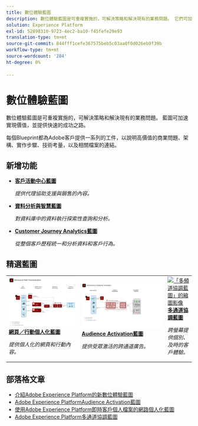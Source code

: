 ```yaml
---
title: 數位體驗藍圖
description: 數位體驗藍圖是可重複實施的，可解決策略和解決現有的業務問題。 它們可加速實現價值，並提供快速的成功途徑。
solution: Experience Platform
exl-id: 52898310-9723-4ec2-ba10-f45fefe29e93
translation-type: tm+mt
source-git-commit: 844fff1cefe367575beb5c03aa0f0d026eb9f39b
workflow-type: tm+mt
source-wordcount: '284'
ht-degree: 0%

---
```


# 數位體驗藍圖

數位體驗藍圖是可重複實施的，可解決策略和解決現有的業務問題。 藍圖可加速實現價值，並提供快速的成功之路。

每個Blueprint都為Adobe客戶提供一系列的工件，以說明高價值的商業問題、架構、實作步驟、技術考量，以及相關檔案的連結。

## 新增功能

* **[客戶活動中心藍圖](/help/blueprints/audience-activation/customer-activity.md)**

   *提供代理協助支援與銷售的內容。*
* **[資料分析與智慧藍圖](/help/blueprints/data-insights/overview.md)**

   *對資料庫中的資料執行探索性查詢和分析。*
* **[Customer Journey Analytics藍圖](/help/blueprints/customer-journey-analytics/overview.md)**

   *從整個客戶歷程統一和分析資料和客戶行為&#x200B;。*

## 精選藍圖

<table style="table-layout:fixed">
<tr>
  <td>
    <a href="https://experienceleague.adobe.com/docs/blueprints-learn/architecture/web-personalization/overview.html"><img alt="「網頁個人化」藍圖的縮圖影像" src="web-personalization/assets/personalization.svg" /></a>
    <div><a href="https://experienceleague.adobe.com/docs/blueprints-learn/architecture/web-personalization/overview.html"><strong>網頁／行動個人化藍圖</strong></a></div>
    <p><em>提供個人化的網頁和行動內容。</em></p>
  </td>
  <td>
    <a href="https://experienceleague.adobe.com/docs/blueprints-learn/architecture/audience-activation/overview.html"><img alt="「Audience Activation」藍圖的縮圖影像" src="audience-activation/assets/aam.svg" /></a>
    <div><a href="https://experienceleague.adobe.com/docs/blueprints-learn/architecture/audience-activation/overview.html"><strong>Audience Activation藍圖</strong></a></div>
    <p><em>提供受眾激活的跨通道廣告。</em></p>
  </td>
  <td>
    <a href="https://experienceleague.adobe.com/docs/blueprints-learn/architecture/multi-channel-message-orchestration/overview.html"><img alt="「多頻道協調藍圖」的縮圖影像" src="multi-channel-message-orchestration/assets/aepbatch.svg" /></a>
    <div><a href="https://experienceleague.adobe.com/docs/blueprints-learn/architecture/multi-channel-message-orchestration/overview.html"><strong>多通道協調藍圖</strong></a></div>
    <p><em>跨螢幕提供個別、及時的客戶體驗。</em></p>
  </td>
</tr>
</table>


## 部落格文章

* [介紹Adobe Experience Platform的新數位體驗藍圖](https://medium.com/adobetech/introducing-adobe-experience-platforms-new-digital-experience-blueprints-93a6b5f5da7c)
* [Adobe Experience PlatformAudience Activation藍圖](https://medium.com/adobetech/a-blueprint-for-audience-activation-in-adobe-experience-platform-b2b30fae90fd)
* [使用Adobe Experience Platform即時客戶個人檔案的網路個人化藍圖](https://medium.com/adobetech/blueprint-for-web-personalization-using-adobe-experience-platform-real-time-customer-profile-fef2ce7a4b2f)
* [Adobe Experience Platform多通道協調藍圖](https://medium.com/adobetech/blueprint-for-multi-channel-orchestration-in-adobe-experience-platform-c68317e94184)
